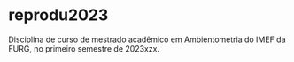 # reprodu2023
Disciplina de curso de mestrado acadêmico em Ambientometria do IMEF da FURG, no primeiro semestre de 2023xzx.
